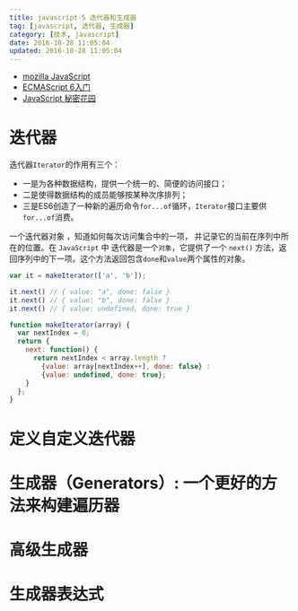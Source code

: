 ```yaml
---
title: javascript-5 迭代器和生成器
tag: [javascript, 迭代器, 生成器]
category: [技术, javascript]
date: 2016-10-28 11:05:04
updated: 2016-10-28 11:05:04
---
```

- [mozilla JavaScript](https://developer.mozilla.org/zh-CN/docs/Web/JavaScript)
- [ECMAScript 6入门](http://es6.ruanyifeng.com/)
- [JavaScript 秘密花园](https://bonsaiden.github.io/JavaScript-Garden/zh/)

# 迭代器
迭代器`Iterator`的作用有三个：
- 一是为各种数据结构，提供一个统一的、简便的访问接口；
- 二是使得数据结构的成员能够按某种次序排列；
- 三是ES6创造了一种新的遍历命令`for...of`循环，`Iterator`接口主要供`for...of`消费。

一个迭代器对象 ，知道如何每次访问集合中的一项， 并记录它的当前在序列中所在的位置。在  `JavaScript` 中 迭代器是一个`对象`，它提供了一个 `next()` 方法，返回序列中的下一项。这个方法返回包含`done`和`value`两个属性的对象。
```javascript
var it = makeIterator(['a', 'b']);

it.next() // { value: "a", done: false }
it.next() // { value: "b", done: false }
it.next() // { value: undefined, done: true }

function makeIterator(array) {
  var nextIndex = 0;
  return {
    next: function() {
      return nextIndex < array.length ?
        {value: array[nextIndex++], done: false} :
        {value: undefined, done: true};
    }
  };
}
```
# 定义自定义迭代器
# 生成器（Generators）: 一个更好的方法来构建遍历器
# 高级生成器
# 生成器表达式
